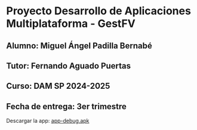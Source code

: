 # Proyecto Desarrollo de Aplicaciones Multiplataforma - GestFV
## Alumno: Miguel Ángel Padilla Bernabé
## Tutor: Fernando Aguado Puertas
## Curso: DAM SP 2024-2025
## Fecha de entrega: 3er trimestre


Descargar la app: [app-debug.apk](https://drive.google.com/file/d/18YQFcb4Rbnez0ujoaxr24c8qTuYJuhJu/view?usp=drive_link)
